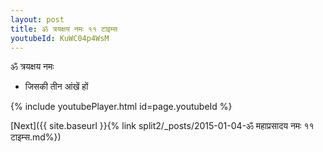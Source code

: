 ```yaml
---
layout: post
title: ॐ त्रयक्षय नमः ११ टाइम्स
youtubeId: KuWC04p4WsM
---
```

 
 
 ॐ त्रयक्षय नमः  
 
 -  जिसकी तीन आंखें हों 
 
  
 
  
 
 
 
 
 
 


{% include youtubePlayer.html id=page.youtubeId %}
 
[Next]({{ site.baseurl }}{% link  split2/_posts/2015-01-04-ॐ महाप्रसादय नमः ११ टाइम्स.md%})
 
